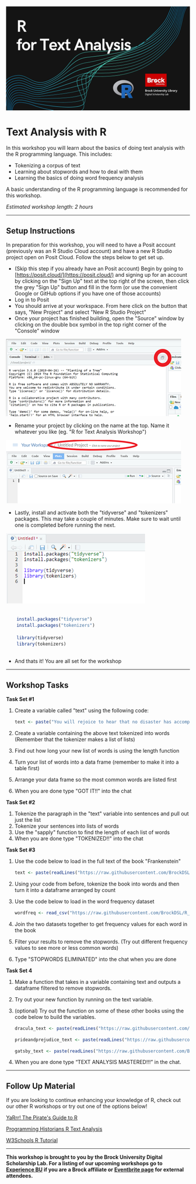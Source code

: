 ![Tool Logo](Text-Analysis-R.jpg)


# Text Analysis with R
In this workshop you will learn about the basics of doing text analysis with the R programming language.  This includes:
- Tokenizing a corpus of text
- Learning about stopwords and how to deal with them
- Learning the basics of doing word frequency analysis

A basic understanding of the R programming language is recommended for this workshop.

*Estimated workshop length: 2 hours*


----
## Setup Instructions
In preparation for this workshop, you will need to have a Posit account (previously was an R Studio Cloud account) and have a new R Studio project open on Posit Cloud.  Follow the steps below to get set up.

- (Skip this step if you already have an Posit account) Begin by going to [https://posit.cloud/](https://posit.cloud/) and signing up for an account by clicking on the "Sign Up" text at the top right of the screen, then click the grey "Sign Up" button and fill in the form (or use the convenient Google or GitHub options if you have one of those accounts)
- Log in to Posit
- You should arrive at your workspace.  From here click on the button that says, "New Project" and select "New R Studio Project"
- Once your project has finished building, open the "Source" window by clicking on the double box symbol in the top right corner of the "Console" window

![Source Button Location](image1.png)

 - Rename your project by clicking on the name at the top.  Name it whatever you like (eg. "R for Text Analysis Workshop")

![Title Change](image2.png)

 - Lastly, install and activate both the "tidyverse" and "tokenizers" packages.  This may take a couple of minutes.  Make sure to wait until one is completed before running the next.

![Packages to Install](image3.png)  
  
```R  
    
    install.packages("tidyverse")
    install.packages("tokenizers")
    
    library(tidyverse)
    library(tokenizers)  
    
```

 - And thats it!  You are all set for the workshop

----
## Workshop Tasks

  
**Task Set #1**  

1. Create a variable called "text" using the following code:  

    ```R  
    text <- paste("You will rejoice to hear that no disaster has accompanied the commencement of an enterprise which you have regarded with such evil forebodings. I arrived here yesterday, and my first task is to assure my dear sister of my welfare and increasing confidence in the success of my undertaking")   
    ```  

2. Create a variable containing the above text tokenized into words  (Remember that the tokenizer makes a list of lists)  
3. Find out how long your new list of words is using the length function  
4. Turn your list of words into a data frame (remember to make it into a table first)  
5. Arrange your data frame so the most common words are listed first  
6. When you are done type "GOT IT!!" into the chat  
  
  
**Task Set #2**  

1. Tokenize the paragraph in the "text" variable into sentences and pull out just the list  
2. Tokenize your sentences into lists of words  
3. Use the "sapply" function to find the length of each list of words  
4. When you are done type "TOKENIZED!!" into the chat  

  
**Task Set #3**  

1. Use the code below to load in the full text of the book "Frankenstein"  

    ```R  
    text <- paste(readLines("https://raw.githubusercontent.com/BrockDSL/R_for_Text_Analysis/master/frankenstein.txt"),collapse = "\n")   
    ```  

2. Using your code from before, tokenize the book into words and then turn it into a dataframe arranged by count   
3. Use the code below to load in the word frequency dataset  

    ```R  
    wordfreq <- read_csv("https://raw.githubusercontent.com/BrockDSL/R_for_Text_Analysis/master/wordfrequency.csv")   
    ```  

4. Join the two datasets together to get frequency values for each word in the book  
5. Filter your results to remove the stopwords. (Try out different frequency values to see more or less common words)  
6. Type "STOPWORDS ELIMINATED" into the chat when you are done  

**Task Set 4**

1. Make a function that takes in a variable containing text and outputs a dataframe filtered to remove stopwords.
2. Try out your new function by running on the text variable.
3. (optional) Try out the function on some of these other books using the code below to build the variables.  
  
    ```R  
    dracula_text <- paste(readLines("https://raw.githubusercontent.com/BrockDSL/R_for_Text_Analysis/master/dracula.txt"),collapse = "\n")  
    ```  
  
    ```R  
    prideandprejudice_text <- paste(readLines("https://raw.githubusercontent.com/BrockDSL/R_for_Text_Analysis/master/prideandprejudice.txt"),collapse = "\n")  
    ```  
  
    ```R  
    gatsby_text <- paste(readLines("https://raw.githubusercontent.com/BrockDSL/R_for_Text_Analysis/master/greatgatsby.txt"),collapse = "\n")  
    ```  
  
4. When you are done type “TEXT ANALYSIS MASTERED!!!” in the chat.  


----
## Follow Up Material
If you are looking to continue enhancing your knowledge of R, check out our other R workshops or try out one of the options below!

[YaRrr! The Pirate's Guide to R](https://bookdown.org/ndphillips/YaRrr/)   
  
[Programming Historians R Text Analysis](https://programminghistorian.org/en/lessons/basic-text-processing-in-r)
  
[W3Schools R Tutorial](https://www.w3schools.com/r/default.asp)
  
 
----
  
**This workshop is brought to you by the Brock University Digital Scholarship Lab.  For a listing of our upcoming workshops go to [Experience BU](https://experiencebu.brocku.ca/organization/dsl) if you are a Brock affiliate or [Eventbrite page](https://www.eventbrite.ca/o/brock-university-digital-scholarship-lab-21661627350) for external attendees.**

